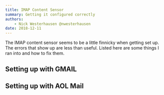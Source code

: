 ```yaml
---
title: IMAP Content Sensor
summary: Getting it configured correctly
authors:
    - Nick Westerhausen @nwesterhausen
date: 2018-12-11
---
```


The IMAP content sensor seems to be a little finnicky when getting set up. The
errors that show up are less than useful. Listed here are some things I ran into
and how to fix them.

## Setting up with GMAIL

## Setting up with AOL Mail